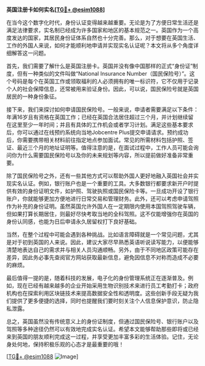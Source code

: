 **英国注册卡如何实名[[TG💪+ @esim1088](https://t.me/s/esim1088)]**

在当今这个数字化时代，身份认证变得越来越重要。无论是为了方便日常生活还是满足法律要求，实名制已经成为许多国家和地区的基本规范之一。英国作为一个高度发达的国家，其居民身份证体系自然也十分完善。那么，对于想要在英国生活、工作的外国人来说，如何才能顺利地申请并实现实名认证呢？本文将从多个角度详细解答这一问题。

首先，我们需要了解什么是英国注册卡。英国并没有像中国那样的正式“身份证”制度，但有一种类似的文件叫做“National Insurance Number（国民保险号）”。这个号码是每个在英国工作或领取福利的人必须拥有的唯一标识符，它不仅用于记录个人的社会保障信息，还常被用来验证身份。因此，可以说，国民保险号就是英国居民的一种身份象征。

接下来，我们来探讨如何申请国民保险号。一般来说，申请者需要满足以下条件：年满16岁且有资格在英国工作；已经在英国合法居住超过三个月，并计划继续留在这里至少一年时间；并且有具体的工作机会或者学习计划。满足这些基本要求后，你可以通过在线预约系统向当地Jobcentre Plus提交申请请求。预约成功后，你需要携带相关材料前往指定地点参加面试。常见的所需材料包括护照、签证、最近三个月的地址证明等。值得注意的是，在面试过程中，工作人员可能会询问你为什么需要国民保险号以及你的未来规划等内容，所以提前做好准备非常重要。

除了国民保险号之外，还有一些其他方式可以帮助外国人更好地融入英国社会并实现实名认证。例如，银行账户也是一个重要的工具。大多数银行都要求新开户时提供有效的身份证明文件，如护照、驾驶执照或国民保险卡等。一旦成功开设了银行账户，你就能够更加方便地进行日常交易和管理财务。此外，还可以考虑申请驾照作为补充的身份证明。虽然英国允许外国人在一定期限内使用本国驾照驾驶车辆，但如果打算长期居住，则最好尽快考取当地的全科驾照。这不仅能增强你在英国的身份认同感，也能为日后申请永久居留权打下良好基础。

当然，在整个过程中可能会遇到各种挑战。比如语言障碍就是一个常见问题，尤其是对于初到英国的人来说。因此，建议大家尽早熟悉英语听说读写能力，以便能够清楚地表达自己的需求并与相关人员沟通顺畅。另外，由于不同地区政策可能存在差异，因此务必事先查阅官方网站获取最新信息，避免因信息不对称而造成不必要的麻烦。

最后值得一提的是，随着科技的发展，电子化的身份管理系统正在逐渐普及。例如，现在已经有越来越多的企业开始采用生物识别技术来进行员工考勤打卡；政府机构也在探索利用区块链技术来提高数据安全性和透明度。这些创新手段无疑为我们提供了更多便捷的选择，同时也提醒我们要时刻关注个人信息保护意识，防止隐私泄露。

总之，英国虽然没有传统意义上的身份证制度，但通过国民保险号、银行账户以及驾照等多种途径仍然可以有效地完成实名认证。希望本文能够帮助那些即将或已经来到英国的朋友顺利完成这一过程，并享受更加丰富多彩的生活体验。记住，无论身处何地，保持积极乐观的心态才是最重要的哦！

[[TG💪+ @esim1088](https://t.me/s/esim1088) ![Image](https://i.postimg.cc/4NQfJmqS/Snipaste-2025-05-13-00-14-12.png)]